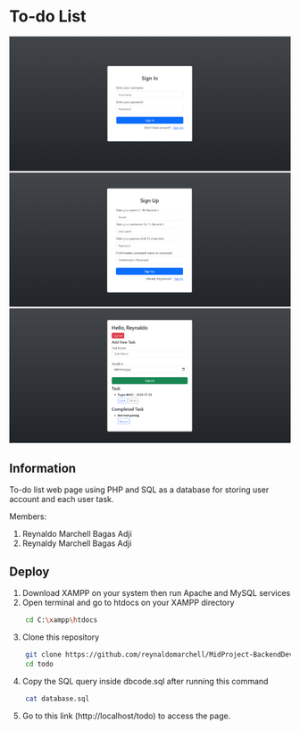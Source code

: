 # To-do List

![preview img](assets/preview-login.png)
![preview img](assets/preview-signup.png)
![preview img](assets/preview-home.png)

## Information

To-do list web page using PHP and SQL as a database for storing user account and each user task.

Members:

1. Reynaldo Marchell Bagas Adji
2. Reynaldy Marchell Bagas Adji

## Deploy

1. Download XAMPP on your system then run Apache and MySQL services
2. Open terminal and go to htdocs on your XAMPP directory

```bash
    cd C:\xampp\htdocs
```

3. Clone this repository

```bash
    git clone https://github.com/reynaldomarchell/MidProject-BackendDevelopment-2022.git todo
    cd todo
```

4. Copy the SQL query inside dbcode.sql after running this command

```bash
    cat database.sql
```

5. Go to this link (http://localhost/todo) to access the page.
